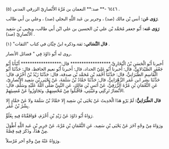 ٦٤٤٦ -** صد:** النعمان بن مُرَّةَ الأَنْصارِيّ الزرقي المدني (٥) .

**رَوَى عَن:** أنس بْن مالك (صد) ، وجرير بن عَبد اللَّهِ البجلي (صد) ، وعلي بن أَبي طالب.

**رَوَى عَنه:** أَبُو جعفر مُحَمَّد بْن علي بْن الحسين بن علي ابْن أَبي طالب، ويحيى بْن سَعِيد الأَنْصارِيّ (صد) .

**قال النَّسَائي:** ثقة.وذكره ابنُ حِبَّان في كتاب "الثقات" (١) .

روى له أَبُو دَاوُدَ فِي " فضائل الأنصار.

أَخبرنا أَبُو الْحَسَنِ بْنُ الْبُخَارِيِّ،****************** قال:****************** أَنْبَأَنَا أَبُو جَعْفَرٍ الصَّيْدَلانِيُّ، قال: أَخبرنا أَبُو عَلِيّ الحداد، قال: أَخبرنا أَبُو نعيم الحافظ، قال: حَدَّثَنَا أَبُو الْقَاسِمِ الطَّبَرَانِيُّ، قال: حَدَّثَنَا أَحْمَد بْن مُحَمَّد بْن صدقة، قال: حَدَّثَنَا زَيْدُ بْنُ أَخْزَمَ، قال: حَدَّثَنَا بشر ابن عُمَر الزَّهْرَانِيُّ، قال: حَدَّثَنَا حَمَّادُ بْنُ سَلَمَةَ، عَنْ يَحْيَى بْنِ سَعِيد الأَنْصارِيّ، عَنِ النُّعْمَانِ بْنِ مُرَّةَ الزُّرَقِيِّ، عَنْ أَنَسِ بْنِ مَالِكٍ، عَنِ النَّبِيِّ صَلَّى اللَّهُ عَلَيْهِ وسَلَّمَ، قال: الأَنْصَارُ تَرِكَتِي وعَيْبَتِي، فَاقْبَلُوا مِنْ مُحْسِنِهِمْ، وتَجَاوَزُوا عَنْ مُسِيئِهِمْ.

**قال الطَّبَرَانِيُّ:** لَمْ يَرْوِ هَذَا الْحَدِيثَ عَنْ يَحْيَى بْنِ سَعِيد إِلا حَمَّادُ بْنُ سَلَمَةَ ولا عَنْ حَمَّادٍ إِلا بِشْرُ بْنُ عُمَر.

رَوَاهُ أَبُو دَاوُدَ عَنْ زَيْدِ بْنِ أَخْزَمَ، فَوَافَقْنَاهُ فِيهِ بِعُلُوٍّ.

ورَوَاهُ مِنْ وجْهٍ آخَرَ عَنْ يَحْيَى بْنِ سَعِيد، عَنِ النُّعْمَانِ بْنِ مُرَّةَ، عَنْ جَرِيرِ بْنِ عَبد اللَّهِ أَطْوَلَ مِنْ هَذَا، وذَكَرَ فِيهِ قِصَّةً.

ورَوَاهُ عَنْهُ مِنْ وجْهٍ آخر مُرْسلاً.